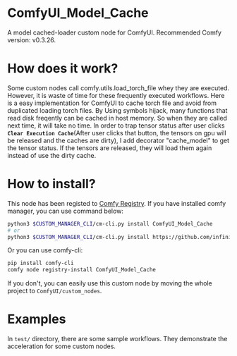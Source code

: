 # ComfyUI_Model_Cache
A model cached-loader custom node for ComfyUI. Recommended Comfy version: v0.3.26.

# How does it work?
Some custom nodes call comfy.utils.load_torch_file whey they are executed. However, it is waste of time for these frequently executed workflows. Here is a easy implementation for ComfyUI to cache torch file and avoid from duplicated loading torch files. By Using symbols hijack, many functions that read disk freqently can be cached in host memory. So when they are called next time, it will take no time. In order to trap tensor status after user clicks **`Clear Execution Cache`**(After user clicks that button, the tensors on gpu will be released and the caches are dirty), I add decorator "cache_model" to get the tensor status. If the tensors are released, they will load them again instead of use the dirty cache.

# How to install?
This node has been registed to [Comfy Registry](https://registry.comfy.org/). If you have installed comfy manager, you can use command below:
```bash
python3 $CUSTOM_MANAGER_CLI/cm-cli.py install ComfyUI_Model_Cache
# or
python3 $CUSTOM_MANAGER_CLI/cm-cli.py install https://github.com/infinigence/ComfyUI_Model_Cache.git
```
Or you can use comfy-cli:
```bash
pip install comfy-cli
comfy node registry-install ComfyUI_Model_Cache
```
If you don't, you can easily use this custom node by moving the whole project to `ComfyUI/custom_nodes`.

# Examples
In `test/` directory, there are some sample workflows. They demonstrate the acceleration for some custom nodes.